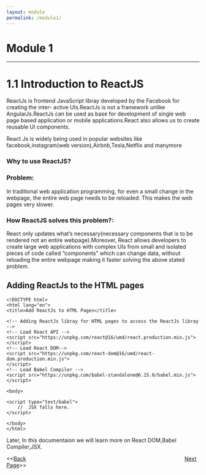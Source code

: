 ```yaml
---
layout: module
permalink: /module1/
---
```


# Module 1
----
# 1.1 Introduction to ReactJS
ReactJs is frontend JavaScript libray developed by the Facebook for creating the inter- active UIs.ReactJs is not a framework unlike AngularJs.ReactJs can be used as base for development of single web page based application or mobile applications.React also allows us to create reusable UI components.

React Js is widely being used in popular websites like facebook,instagram(web version),Airbnb,Tesla,Netflix and manymore


### Why to use ReactJS?

### Problem:
In traditional web application programming, for even a small change in the webpage, the entire web page needs to be reloaded. This makes the web pages very slower.

### How ReactJS solves this problem?: 
React only updates what’s necessary(necessary components that is to be rendered not an entire webpage).Moreover, React allows developers to create large web applications with complex UIs from small and isolated pieces of code called “components” which can change data, without reloading the entire webpage making it faster solving the above stated problem.


## Adding ReactJs to the HTML pages


```
<!DOCTYPE html>
<html lang="en">
<title>Add ReactJs to HTML Pages</title>

<!-- Adding ReactJs libray for HTML pages to access the ReactJs libray -->
<!-- Load React API -->
<script src="https://unpkg.com/react@16/umd/react.production.min.js">
</script>
<!-- Load React DOM-->
<script src="https://unpkg.com/react-dom@16/umd/react-dom.production.min.js">
</script>
<!-- Load Babel Compiler -->
<script src="https://unpkg.com/babel-standalone@6.15.0/babel.min.js">
</script>

<body>

<script type="text/babel">
    //  JSX falls here.
</script>

</body>
</html>

```

Later, In this documentaion we will learn more on React DOM,Babel Compiler,JSX.

 
 <<[Back](/ReactJs/tableOfContent)&nbsp; &nbsp; &nbsp; &nbsp; &nbsp; &nbsp; &nbsp; &nbsp; &nbsp; &nbsp; &nbsp; &nbsp; &nbsp; &nbsp; &nbsp; &nbsp;&nbsp; &nbsp; &nbsp; &nbsp; &nbsp; &nbsp; &nbsp; &nbsp; &nbsp; &nbsp; &nbsp; &nbsp; &nbsp; &nbsp; &nbsp; &nbsp; &nbsp; &nbsp; &nbsp; &nbsp; &nbsp; &nbsp; &nbsp; &nbsp; &nbsp; &nbsp; &nbsp; &nbsp; &nbsp; &nbsp; &nbsp; &nbsp; &nbsp; &nbsp; &nbsp; &nbsp; &nbsp; [Next Page](/ReactJs/module1/content1.2)>>






